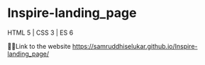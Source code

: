 # Inspire-landing_page
HTML 5 | CSS 3 | ES 6

👩‍💻Link to the website https://samruddhiselukar.github.io/Inspire-landing_page/
